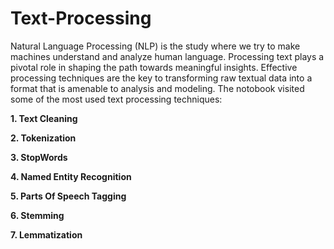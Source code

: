 # Text-Processing
Natural Language Processing (NLP) is the study where we try to make machines understand and analyze human language. Processing text plays a pivotal role in shaping the path towards meaningful insights. Effective processing techniques are the key to transforming raw textual data into a format that is amenable to analysis and modeling.
The notobook visited some of the most used text processing techniques: 

**1. Text Cleaning**

**2. Tokenization**

**3. StopWords**

**4. Named Entity Recognition**

**5. Parts Of Speech Tagging**

**6. Stemming**

**7. Lemmatization**
